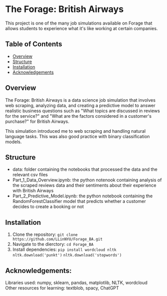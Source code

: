 # The Forage: British Airways  
This project is one of the many job simulations available on Forage that allows students to experience what it's like working at certain companies.

## Table of Contents  
- [Overview](#Overview)
- [Structure](#Structure)
- [Installation](#Installation)
- [Acknowledgements](#Acknowledgements)

## Overview
The Forage: British Airways is a data science job simulation that involves web scraping, analyzing data, and creating a predictive model to answer realistic business questions such as "What topics are discussed in reviews for the service?" and "What are the factors considered in a customer's purchase?" for British Airways.  

This simulation introduced me to web scraping and handling natural language tasks. This was also good practice with binary classification models.

## Structure
- data: folder containing the notebooks that processed the data and the relevant csv files  
- Part_1_Data_Overview.ipynb: the python notenook containing analysis of the scraped reviews data and their sentiments about their experience with British Airways
- Part_2_Predictive_Model.ipynb: the python notebook containing the RandomForestClassifier model that predicts whether a customer decides to create a booking or not

## Installation
1. Clone the repository: ```git clone https://github.com/LLinNYU/Forage_BA.git```
2. Navigate to the dierctory: ```cd Forage_BA```
3. Install dependencies:
   ```pip install wordcloud nltk```
   ```nltk.download('punkt')```
   ```nltk.download('stopwords')```

## Acknowledgements:  
Libraries used: numpy, sklearn, pandas, matplotlib, NLTK, wordcloud  
Other resources for learning: textblob, spacy, ChatGPT
